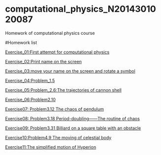# computational_physics_N2014301020087
Homework of computational physics course

#Homework list

[Exercise_01:First attempt for computational physics](https://www.zybuluo.com/Guozhongzhi/note/493534)

[Exercise_02:Print name on the screen](https://github.com/Guozhongzhi/Homework-materials/blob/master/README.md)

[Exercise_03:move your name on the screen and rotate a symbol](https://www.zybuluo.com/Guozhongzhi/note/513305)

[Exercise_04:Problem_1.5](https://www.zybuluo.com/Guozhongzhi/note/520852)

[Exercise_05:Problem_2.6:The trajectories of cannon shell](https://www.zybuluo.com/Guozhongzhi/note/533805)

[Exercise_06:Problem2.10](https://www.zybuluo.com/Guozhongzhi/note/542167)

[Exercise07: Problem3.12 The chaos of pendulum](https://www.zybuluo.com/Guozhongzhi/note/549934)

[Exercise08: Problem3.18 Period-doubling——The routine of chaos](https://www.zybuluo.com/Guozhongzhi/note/565435)

[Exercise09: Problem3.31 Billiard on a square table with an obstacle](https://www.zybuluo.com/Guozhongzhi/note/573630) 

[Exercise10:Problem4.9 The moving of celestial body](https://www.zybuluo.com/Guozhongzhi/note/581463)

[Exercise11:The simplified motion of Hyperion](https://www.zybuluo.com/Guozhongzhi/note/589208)
